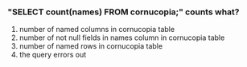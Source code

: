 ### "SELECT count(names) FROM cornucopia;" counts what?

1. number of named columns in cornucopia table
1. number of not null fields in names column in cornucopia table
1. number of named rows in cornucopia table
1. the query errors out
